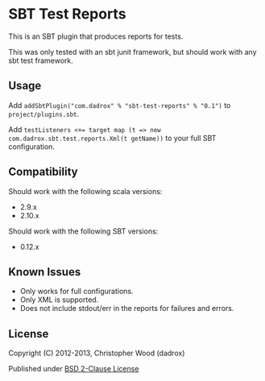 # SBT Test Reports

This is an SBT plugin that produces reports for tests.

This was only tested with an sbt junit framework, but should work with any sbt test framework.

## Usage

Add `addSbtPlugin("com.dadrox" % "sbt-test-reports" % "0.1")` to `project/plugins.sbt`.

Add `testListeners <+= target map (t => new com.dadrox.sbt.test.reports.Xml(t getName))` to your full SBT configuration.

## Compatibility

Should work with the following scala versions:

 * 2.9.x
 * 2.10.x
 
Should work with the following SBT versions:

 * 0.12.x

## Known Issues

 * Only works for full configurations.
 * Only XML is supported.
 * Does not include stdout/err in the reports for failures and errors.

## License

Copyright (C) 2012-2013, Christopher Wood (dadrox)

Published under [BSD 2-Clause License](http://opensource.org/licenses/BSD-2-Clause)
